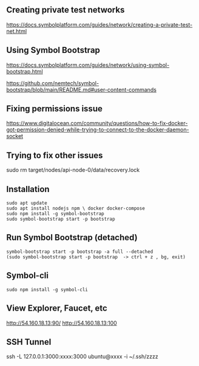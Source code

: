 ## Creating private test networks

https://docs.symbolplatform.com/guides/network/creating-a-private-test-net.html

## Using Symbol Bootstrap

https://docs.symbolplatform.com/guides/network/using-symbol-bootstrap.html

https://github.com/nemtech/symbol-bootstrap/blob/main/README.md#user-content-commands

## Fixing permissions issue
https://www.digitalocean.com/community/questions/how-to-fix-docker-got-permission-denied-while-trying-to-connect-to-the-docker-daemon-socket

## Trying to fix other issues
sudo rm target/nodes/api-node-0/data/recovery.lock

## Installation
```
sudo apt update
sudo apt install nodejs npm \ docker docker-compose
sudo npm install -g symbol-bootstrap
sudo symbol-bootstrap start -p bootstrap 
```

## Run Symbol Bootstrap (detached)
```
symbol-bootstrap start -p bootstrap -a full --detached
(sudo symbol-bootstrap start -p bootstrap  -> ctrl + z , bg, exit)
```

## Symbol-cli
```
sudo npm install -g symbol-cli

```

## View Explorer, Faucet, etc
http://54.160.18.13:90/
http://54.160.18.13:100


## SSH Tunnel
ssh -L 127.0.0.1:3000:xxxx:3000 ubuntu@xxxx -i ~/.ssh/zzzz